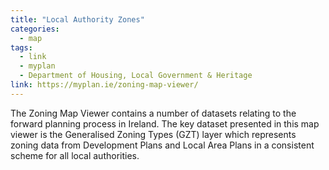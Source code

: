 ```yaml
---
title: "Local Authority Zones"
categories:
  - map
tags:
  - link
  - myplan
  - Department of Housing, Local Government & Heritage
link: https://myplan.ie/zoning-map-viewer/
---
```

The Zoning Map Viewer contains a number of datasets relating to the forward planning process in Ireland. The key dataset presented in this map viewer is the Generalised Zoning Types (GZT) layer which represents zoning data from Development Plans and Local Area Plans in a consistent scheme for all local authorities.